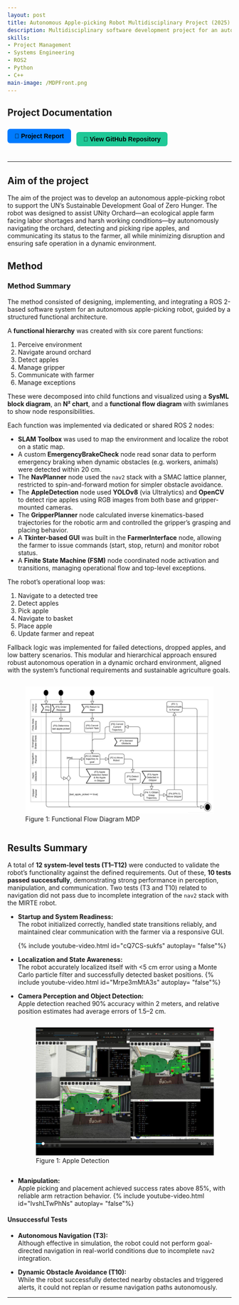 ```yaml
---
layout: post
title: Autonomous Apple-picking Robot Multidisciplinary Project (2025)
description: Multidisciplinary software development project for an autonomous apple-picking robot, capable of navigating an orchard, detecting and classifying ripe apples, picking them without damage, and communicating its status to a farmer with minimal human supervision.
skills: 
- Project Management
- Systems Engineering
- ROS2
- Python
- C++
main-image: /MDPFront.png
---
```


## Project Documentation
<div style="display: flex; flex-wrap: wrap; gap: 12px; margin-bottom: 20px;">

  <a href="/assets/MDP_Report.pdf" target="_blank" style="
    background-color: #007bff;
    color: black;
    padding: 8px 16px;
    border-radius: 6px;
    text-decoration: none;
    font-weight: bold;
    font-family: sans-serif;">
    📄 Project Report
  </a>

  <a href="https://github.com/jasperwelgemoed/MultidisciplinaryProject" target="_blank" style="
    background-color: #20c997;
    color: black;
    padding: 8px 16px;
    border-radius: 6px;
    text-decoration: none;
    font-weight: bold;
    font-family: sans-serif;
    display: inline-block;">
    🔗 View GitHub Repository
  </a>

</div>

---

## Aim of the project

The aim of the project was to develop an autonomous apple-picking robot to support the UN’s Sustainable Development Goal of Zero Hunger. The robot was designed to assist UNity Orchard—an ecological apple farm facing labor shortages and harsh working conditions—by autonomously navigating the orchard, detecting and picking ripe apples, and communicating its status to the farmer, all while minimizing disruption and ensuring safe operation in a dynamic environment.

## Method
### Method Summary

The method consisted of designing, implementing, and integrating a ROS 2-based software system for an autonomous apple-picking robot, guided by a structured functional architecture.

A **functional hierarchy** was created with six core parent functions:

1. Perceive environment  
2. Navigate around orchard  
3. Detect apples  
4. Manage gripper  
5. Communicate with farmer  
6. Manage exceptions  

These were decomposed into child functions and visualized using a **SysML block diagram**, an **N² chart**, and a **functional flow diagram** with swimlanes to show node responsibilities.

Each function was implemented via dedicated or shared ROS 2 nodes:

- **SLAM Toolbox** was used to map the environment and localize the robot on a static map.
- A custom **EmergencyBrakeCheck** node read sonar data to perform emergency braking when dynamic obstacles (e.g. workers, animals) were detected within 20 cm.
- The **NavPlanner** node used the `nav2` stack with a SMAC lattice planner, restricted to spin-and-forward motion for simpler obstacle avoidance.
- The **AppleDetection** node used **YOLOv8** (via Ultralytics) and **OpenCV** to detect ripe apples using RGB images from both base and gripper-mounted cameras.
- The **GripperPlanner** node calculated inverse kinematics-based trajectories for the robotic arm and controlled the gripper’s grasping and placing behavior.
- A **Tkinter-based GUI** was built in the **FarmerInterface** node, allowing the farmer to issue commands (start, stop, return) and monitor robot status.
- A **Finite State Machine (FSM)** node coordinated node activation and transitions, managing operational flow and top-level exceptions.

The robot’s operational loop was:

1. Navigate to a detected tree  
2. Detect apples  
3. Pick apple  
4. Navigate to basket  
5. Place apple  
6. Update farmer and repeat  

Fallback logic was implemented for failed detections, dropped apples, and low battery scenarios. This modular and hierarchical approach ensured robust autonomous operation in a dynamic orchard environment, aligned with the system’s functional requirements and sustainable agriculture goals.

<div style="display: flex; gap: 10px; justify-content: center; align-items: flex-start;">


  <figure>
  <img src="/_projects/02_MDP/FFDMDP.png" alt="Functional Flow Diagram MDP" width="700">
  <figcaption>Figure 1: Functional Flow Diagram MDP  </figcaption>
  </figure>
  
  
</div>


  
## Results Summary

A total of **12 system-level tests (T1–T12)** were conducted to validate the robot’s functionality against the defined requirements. Out of these, **10 tests passed successfully**, demonstrating strong performance in perception, manipulation, and communication. Two tests (T3 and T10) related to navigation did not pass due to incomplete integration of the `nav2` stack with the MIRTE robot.

- **Startup and System Readiness:**  
  The robot initialized correctly, handled state transitions reliably, and maintained clear communication with the farmer via a responsive GUI.

  {% include youtube-video.html id="cQ7CS-sukfs" autoplay= "false"%}

- **Localization and State Awareness:**  
  The robot accurately localized itself with <5 cm error using a Monte Carlo particle filter and successfully detected basket positions.
  {% include youtube-video.html id="Mrpe3mMtA3s" autoplay= "false"%}


- **Camera Perception and Object Detection:**  
  Apple detection reached 90% accuracy within 2 meters, and relative position estimates had average errors of 1.5–2 cm.
  <div style="display: flex; gap: 10px; justify-content: center; align-items: flex-start;">
  
  
    <figure>
    <img src="/_projects/02_MDP/Appledetection.jpg" alt="Apple Detection" width="400">
    <figcaption>Figure 1: Apple Detection  </figcaption>
    </figure>
    
    
  </div>

- **Manipulation:**  
  Apple picking and placement achieved success rates above 85%, with reliable arm retraction behavior.
  {% include youtube-video.html id="IvshLTwPhNs" autoplay= "false"%}


#### Unsuccessful Tests

- **Autonomous Navigation (T3):**  
  Although effective in simulation, the robot could not perform goal-directed navigation in real-world conditions due to incomplete `nav2` integration.  

- **Dynamic Obstacle Avoidance (T10):**  
  While the robot successfully detected nearby obstacles and triggered alerts, it could not replan or resume navigation paths autonomously.  

---

